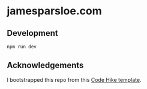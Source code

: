 # jamesparsloe.com

## Development

```bash
npm run dev
```

## Acknowledgements

I bootstrapped this repo from this [Code Hike template](https://github.com/code-hike/v1-starter).

